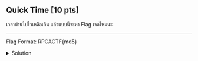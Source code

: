 ## Quick Time [10 pts]

เวลาผ่านไปไวเหลือเกิน แล้วแบบนี้จะหา Flag เจอไหมนะ<br><hr>
Flag Format: RPCACTF{md5}

<details>
    <summary>Solution</summary>
    
- TLDR : https://fix.video
</details>